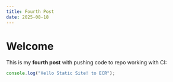 ```yaml
---
title: Fourth Post
date: 2025-08-18
---
```


# Welcome
This is my **fourth post** with pushing code to repo working with CI:

```js
console.log("Hello Static Site! to ECR");
